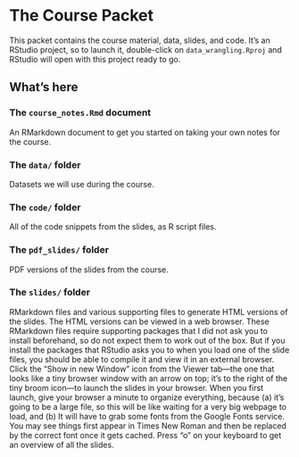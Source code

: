 <!-- README.md is generated from README.Rmd. Please edit that file -->

# The Course Packet

This packet contains the course material, data, slides, and code. It’s
an RStudio project, so to launch it, double-click on
`data_wrangling.Rproj` and RStudio will open with this project ready to
go.

## What’s here

### The `course_notes.Rmd` document

An RMarkdown document to get you started on taking your own notes for
the course.

### The `data/` folder

Datasets we will use during the course.

### The `code/` folder

All of the code snippets from the slides, as R script files.

### The `pdf_slides/` folder

PDF versions of the slides from the course.

### The `slides/` folder

RMarkdown files and various supporting files to generate HTML versions
of the slides. The HTML versions can be viewed in a web browser. These
RMarkdown files require supporting packages that I did not ask you to
install beforehand, so do not expect them to work out of the box. But if
you install the packages that RStudio asks you to when you load one of
the slide files, you should be able to compile it and view it in an
external browser. Click the “Show in new Window” icon from the Viewer
tab—the one that looks like a tiny browser window with an arrow on top;
it’s to the right of the tiny broom icon—to launch the slides in your
browser. When you first launch, give your browser a minute to organize
everything, because (a) it’s going to be a large file, so this will be
like waiting for a very big webpage to load, and (b) It will have to
grab some fonts from the Google Fonts service. You may see things first
appear in Times New Roman and then be replaced by the correct font once
it gets cached. Press “o” on your keyboard to get an overview of all the
slides.
